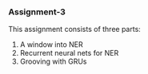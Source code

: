 ### Assignment-3

This assignment consists of three parts:
1. A window into NER
2. Recurrent neural nets for NER
3. Grooving with GRUs
